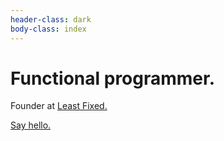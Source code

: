 ```yaml
---
header-class: dark
body-class: index
---
```



# Functional programmer.

Founder at [Least Fixed.](http://leastfixed.com/)

<a href="" id="hello">Say hello.</a>


<script>
addEventListener('load', function () {
  document.getElementById('hello').href = magic.rot13('znvygb:uryyb@zvrgrx.vb');
});
</script>
